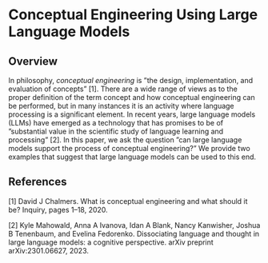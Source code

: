 
# Conceptual Engineering Using Large Language Models

## Overview
In philosophy, *conceptual engineering* is ”the design, implementation, and evaluation of
concepts” [1]. There are a wide range of views as to the proper definition of the term concept
and how conceptual engineering can be performed, but in many instances it is an activity
where language processing is a significant element. In recent years, large language models
(LLMs) have emerged as a technology that has promises to be of ”substantial value in the
scientific study of language learning and processing” [2]. In this paper, we ask the question
”can large language models support the process of conceptual engineering?” We provide two
examples that suggest that large language models can be used to this end.

## References

[1] David J Chalmers. What is conceptual engineering and what should it be? Inquiry, pages 1–18, 2020.

[2] Kyle Mahowald, Anna A Ivanova, Idan A Blank, Nancy Kanwisher, Joshua B Tenenbaum, and Evelina
Fedorenko. Dissociating language and thought in large language models: a cognitive perspective. arXiv preprint arXiv:2301.06627, 2023.
